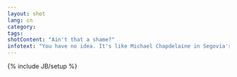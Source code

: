 ```yaml
---
layout: shot
lang: cn
category:
tags:
shotContent: "Ain't that a shame?"
infotext: "You have no idea. It's like Michael Chapdelaine in Segovia's Master Class."
---
```

{% include JB/setup %}